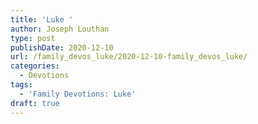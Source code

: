 ```yaml
---
title: 'Luke '
author: Joseph Louthan
type: post
publishDate: 2020-12-10
url: /family_devos_luke/2020-12-10-family_devos_luke/
categories:
  - Devotions
tags:
  - 'Family Devotions: Luke'
draft: true
---
```


